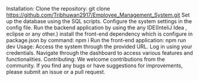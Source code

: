 Installation: Clone the repository: git clone https://github.com/Tribhuwan2917/Employee_Management_System.git Set up the database using the SQL scripts. Configure the system settings in the config file. Run the backend application by using the any IDE(InteliJ Idea , eclipse or any other.) install the front-end dependency which is configure in package.json by command: npm i Run the front-end application: npm run dev Usage: Access the system through the provided URL. Log in using your credentials. Navigate through the dashboard to access various features and functionalities. Contributing: We welcome contributions from the community. If you find any bugs or have suggestions for improvements, please submit an issue or a pull request.
